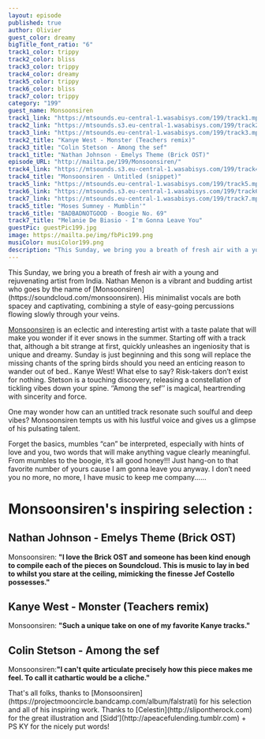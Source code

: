 ```yaml
---
layout: episode
published: true
author: Olivier
guest_color: dreamy
bigTitle_font_ratio: "6"
track1_color: trippy
track2_color: bliss
track3_color: trippy
track4_color: dreamy
track5_color: trippy
track6_color: bliss
track7_color: trippy
category: "199"
guest_name: Monsoonsiren
track1_link: "https://mtsounds.eu-central-1.wasabisys.com/199/track1.mp3"
track2_link: "https://mtsounds.s3.eu-central-1.wasabisys.com/199/track2.mp3"
track3_link: "https://mtsounds.eu-central-1.wasabisys.com/199/track3.mp3"
track2_title: "Kanye West - Monster (Teachers remix)"
track3_title: "Colin Stetson - Among the sef"
track1_title: "Nathan Johnson - Emelys Theme (Brick OST)"
episode_URL: "http://mailta.pe/199/Monsoonsiren/"
track4_link: "https://mtsounds.s3.eu-central-1.wasabisys.com/199/track4.mp3"
track4_title: "Monsoonsiren - Untitled (snippet)"
track5_link: "https://mtsounds.eu-central-1.wasabisys.com/199/track5.mp3"
track6_link: "https://mtsounds.s3.eu-central-1.wasabisys.com/199/track6.mp3"
track7_link: "https://mtsounds.eu-central-1.wasabisys.com/199/track7.mp3"
track5_title: "Moses Sumney - Mumblin'"
track6_title: "BADBADNOTGOOD - Boogie No. 69"
track7_title: "Melanie De Biasio - I'm Gonna Leave You"
guestPic: guestPic199.jpg
image: https://mailta.pe/img/fbPic199.png
musiColor: musiColor199.png
description: "This Sunday, we bring you a breath of fresh air with a young and rejuvenating artist from India. Nathan Menon is a vibrant and budding artist who goes by the name of Monsoonsiren. His minimalist vocals are both spacey and captivating, combining a style of easy-going percussions flowing slowly through your veins."
---
```



<p id="introduction">This Sunday, we bring you a breath of fresh air with a young and rejuvenating artist from India. Nathan Menon is a vibrant and budding artist who goes by the name of [Monsoonsiren](https://soundcloud.com/monsoonsiren). His minimalist vocals are both spacey and captivating, combining a style of easy-going percussions flowing slowly through your veins.</p>

[Monsoonsiren](https://www.facebook.com/pages/Monsoonsiren/333811626735137) is an eclectic and interesting artist with a taste palate that will make you wonder if it ever snows in the summer. Starting off with a track that, although a bit strange at first, quickly unleashes an ingeniosity that is unique and dreamy. Sunday is just beginning and this song will replace the missing chants of the spring birds should you need an enticing reason to wander out of bed.. Kanye West! What else to say? Risk-takers don’t exist for nothing. Stetson is a touching discovery, releasing a constellation of tickling vibes down your spine. ‘’Among the sef’’ is magical, heartrending with sincerity and force. 

One may wonder how can an untitled track resonate such soulful and deep vibes? 
Monsoonsiren tempts us with his lustful voice and gives us a glimpse of his pulsating talent. 

Forget the basics, mumbles “can” be interpreted, especially with hints of love and you, two words that will make anything vague clearly meaningful. From mumbles to the boogie, it’s all good honey!!! Just hang-on to that favorite number of yours cause I am gonna leave you anyway. I don’t need you no more, no more, I have music to keep me company......

# Monsoonsiren's inspiring selection :

## Nathan Johnson - Emelys Theme (Brick OST)
Monsoonsiren: **"**I love the Brick OST and someone has been kind enough to compile each of the pieces on Soundcloud. This is music to lay in bed to whilst you stare at the ceiling, mimicking the finesse Jef Costello possesses.**"**

## Kanye West - Monster (Teachers remix)
Monsoonsiren: **"**Such a unique take on one of my favorite Kanye tracks.**"**

## Colin Stetson - Among the sef
Monsoonsiren:**"**I can't quite articulate precisely how this piece makes me feel. To call it cathartic would be a cliche.**"**
  
<p id="outroduction">
That's all folks, thanks to [Monsoonsiren](https://projectmooncircle.bandcamp.com/album/falstrati) for his selection and all of his inspiring work. Thanks to [Celestin](http://slipontherock.com) for the great illustration and [Sidd’](http://apeacefulending.tumblr.com) + PS KY for the nicely put words!</p>
